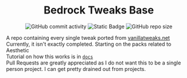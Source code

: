 <h1 align=center>Bedrock Tweaks Base</h1>
<p align=center>
    <img alt="GitHub commit activity" src="https://img.shields.io/github/commit-activity/w/NSPC911/Bedrock-Tweaks-Base?style=for-the-badge&color=green">
    <img alt="Static Badge" src="https://img.shields.io/badge/Completed_Packs-250%2F375-blue?style=for-the-badge&color=blue">
    <img alt="GitHub repo size" src="https://img.shields.io/github/repo-size/NSPC911/Bedrock-Tweaks-Base?style=for-the-badge&color=purple">
</p>
<p align=left>
    A repo containing every single tweak ported from <a href="https://vanillatweaks.net/picker/resource-packs">vanillatweaks.net</a>
    <br>
    Currently, it isn't exactly completed. Starting on the packs related to Aesthetic
    <br>
    Tutorial on how this works is in <a href="https://github.com/NSPC911/Bedrock-Tweaks-Base/tree/json-of-packs/docs"><code>docs</code></a>
    <br>
    Pull Requests are greatly appreciated as I do not want this to be a single person project. I can get pretty drained out from projects.
</p>